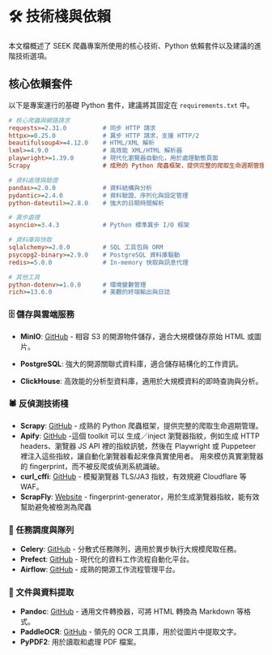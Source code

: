 # 🛠️ 技術棧與依賴

本文檔概述了 SEEK 爬蟲專案所使用的核心技術、Python 依賴套件以及建議的進階技術選項。

## 核心依賴套件

以下是專案運行的基礎 Python 套件，建議將其固定在 `requirements.txt` 中。

```ini
# 核心爬蟲與網路請求
requests>=2.31.0          # 同步 HTTP 請求
httpx>=0.25.0             # 異步 HTTP 請求，支援 HTTP/2
beautifulsoup4>=4.12.0    # HTML/XML 解析
lxml>=4.9.0               # 高效能 XML/HTML 解析器
playwright>=1.39.0        # 現代化瀏覽器自動化，用於處理動態頁面
Scrapy                    # 成熟的 Python 爬蟲框架，提供完整的爬取生命週期管理。

# 資料處理與驗證
pandas>=2.0.0             # 資料結構與分析
pydantic>=2.4.0           # 資料驗證、序列化與設定管理
python-dateutil>=2.8.0    # 強大的日期時間解析

# 異步處理
asyncio>=3.4.3            # Python 標準異步 I/O 框架

# 資料庫與快取
sqlalchemy>=2.0.0         # SQL 工具包與 ORM
psycopg2-binary>=2.9.0    # PostgreSQL 資料庫驅動
redis>=5.0.0              # In-memory 快取與訊息代理

# 其他工具
python-dotenv>=1.0.0      # 環境變數管理
rich>=13.6.0              # 美觀的終端輸出與日誌
```

### 🗄️ 儲存與雲端服務

- **MinIO**: [GitHub](https://github.com/minio/minio) - 相容 S3 的開源物件儲存，適合大規模儲存原始 HTML 或圖片。
- **PostgreSQL**: 強大的開源關聯式資料庫，適合儲存結構化的工作資訊。

- **ClickHouse**: 高效能的分析型資料庫，適用於大規模資料的即時查詢與分析。

### 🕷️ 反偵測技術棧

- **Scrapy**: [GitHub](https://github.com/scrapy/scrapy) - 成熟的 Python 爬蟲框架，提供完整的爬取生命週期管理。
- **Apify**: [GitHub](https://github.com/apify/fingerprint-suite) -這個 toolkit 可以 生成／inject 瀏覽器指紋，例如生成 HTTP headers、瀏覽器 JS API 裡的指紋訊號，然後在 Playwright 或 Puppeteer 裡注入這些指紋，讓自動化瀏覽器看起來像真實使用者。 用來模仿真實瀏覽器的 fingerprint，而不被反爬或偵測系統識破。 
- **curl_cffi**: [GitHub](https://github.com/yifeikong/curl_cffi) - 模擬瀏覽器 TLS/JA3 指紋，有效規避 Cloudflare 等 WAF。
- **ScrapFly**: [Website](https://github.com/scrapfly/fingerprint-generator) - fingerprint-generator，用於生成瀏覽器指紋，能有效幫助避免被檢測為爬蟲

### 🔄 任務調度與隊列

- **Celery**: [GitHub](https://github.com/celery/celery) - 分散式任務隊列，適用於異步執行大規模爬取任務。
- **Prefect**: [GitHub](https://github.com/PrefectHQ/prefect) - 現代化的資料工作流程自動化平台。
- **Airflow**: [GitHub](https://github.com/apache/airflow) - 成熟的開源工作流程管理平台。

### 📄 文件與資料提取

- **Pandoc**: [GitHub](https://github.com/jgm/pandoc) - 通用文件轉換器，可將 HTML 轉換為 Markdown 等格式。
- **PaddleOCR**: [GitHub](https://github.com/PaddlePaddle/PaddleOCR) - 領先的 OCR 工具庫，用於從圖片中提取文字。
- **PyPDF2**: 用於讀取和處理 PDF 檔案。

